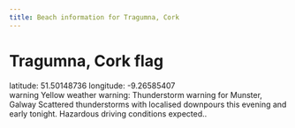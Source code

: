 ```yaml
---
title: Beach information for Tragumna, Cork
---
```

# Tragumna, Cork <span class="material-icons blue-flag">flag</span>

<div class="location-info">latitude: 51.50148736 longitude: -9.26585407</div>
<div id="met-eireann-warnings"><span class="material-icons yellow-warning">warning</span>&nbsp;Yellow weather warning: Thunderstorm warning for Munster, Galway Scattered thunderstorms with localised downpours this evening and early tonight. Hazardous driving conditions expected..&nbsp;</div>
<div></div>